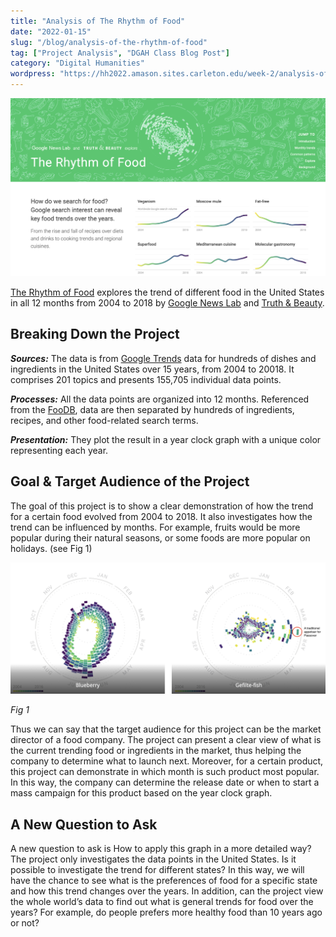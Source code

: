 ```yaml
---
title: "Analysis of The Rhythm of Food"
date: "2022-01-15"
slug: "/blog/analysis-of-the-rhythm-of-food"
tag: ["Project Analysis", "DGAH Class Blog Post"]
category: "Digital Humanities"
wordpress: "https://hh2022.amason.sites.carleton.edu/week-2/analysis-of-the-rhythm-of-food/"
---
```


![Screenshot of the website](./rhythm_of_food2.png)

[The Rhythm of Food](http://rhythm-of-food.net/) explores the trend of different food in the United States in all 12 months from 2004 to 2018 by [Google News Lab](http://newslab.withgoogle.com/) and [Truth & Beauty](https://truth-and-beauty.net/).

## Breaking Down the Project

<em><b>Sources:</b></em> The data is from [Google Trends](http://trends.google.com/trends/) data for hundreds of dishes and ingredients in the United States over 15 years, from 2004 to 20018. It comprises 201 topics and presents 155,705 individual data points.

<em><b>Processes:</b></em> All the data points are organized into 12 months. Referenced from the [FooDB](http://foodb.ca/), data are then separated by hundreds of ingredients, recipes, and other food-related search terms.

<em><b>Presentation:</b></em> They plot the result in a year clock graph with a unique color representing each year.

## Goal & Target Audience of the Project

The goal of this project is to show a clear demonstration of how the trend for a certain food evolved from 2004 to 2018. It also investigates how the trend can be influenced by months. For example, fruits would be more popular during their natural seasons, or some foods are more popular on holidays. (see Fig 1)

![Screenshot of the website](./rhythm_of_food1.png)

<p class="figure-caption"><em>Fig 1</em></p>

Thus we can say that the target audience for this project can be the market director of a food company. The project can present a clear view of what is the current trending food or ingredients in the market, thus helping the company to determine what to launch next. Moreover, for a certain product, this project can demonstrate in which month is such product most popular. In this way, the company can determine the release date or when to start a mass campaign for this product based on the year clock graph.

## A New Question to Ask

A new question to ask is How to apply this graph in a more detailed way? The project only investigates the data points in the United States. Is it possible to investigate the trend for different states? In this way, we will have the chance to see what is the preferences of food for a specific state and how this trend changes over the years. In addition, can the project view the whole world’s data to find out what is general trends for food over the years? For example, do people prefers more healthy food than 10 years ago or not?
